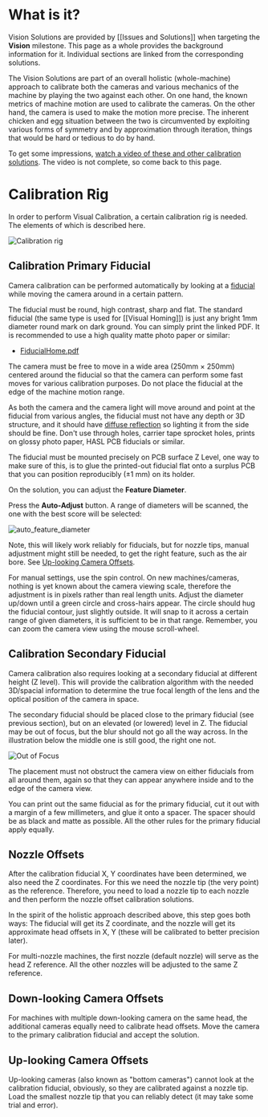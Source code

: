 # What is it?

Vision Solutions are provided by [[Issues and Solutions]] when targeting the **Vision** milestone. This page as a whole provides the background information for it. Individual sections are linked from the corresponding solutions.  

The Vision Solutions are part of an overall holistic (whole-machine) approach to calibrate both the cameras and various mechanics of the machine by playing the two against each other. On one hand, the known metrics of machine motion are used to calibrate the cameras. On the other hand, the camera is used to make the motion more precise. The inherent chicken and egg situation between the two is circumvented by exploiting various forms of symmetry and by approximation through iteration, things that would be hard or tedious to do by hand. 

To get some impressions, [watch a video of these and other calibration solutions](https://youtu.be/md68n_J7uto). The video is not complete, so come back to this page.

# Calibration Rig

In order to perform Visual Calibration, a certain calibration rig is needed. The elements of which is described here. 

![Calibration rig](https://user-images.githubusercontent.com/9963310/129459527-52675532-f63c-458e-8dec-73659cffe3ab.png)

## Calibration Primary Fiducial

Camera calibration can be performed automatically by looking at a [fiducial](https://en.wikipedia.org/wiki/Fiducial_marker#Printed_circuit_boards) while moving the camera around in a certain pattern. 

The fiducial must be round, high contrast, sharp and flat. The standard fiducial (the same type is used for [[Visual Homing]]) is just any bright 1mm diameter round mark on dark ground. You can simply print the linked PDF. It is recommended to use a high quality matte photo paper or similar: 

* [FiducialHome.pdf](https://github.com/openpnp/openpnp/files/5542424/FiducialHome.pdf)

The camera must be free to move in a wide area (250mm × 250mm) centered around the fiducial so that the camera can perform some fast moves for various calibration purposes. Do not place the fiducial at the edge of the machine motion range. 

As both the camera and the camera light will move around and point at the fiducial from various angles, the fiducial must not have any depth or 3D structure, and it should have [diffuse reflection](https://en.wikipedia.org/wiki/Diffuse_reflection) so lighting it from the side should be fine. Don't use through holes, carrier tape sprocket holes, prints on glossy photo paper, HASL PCB fiducials or similar.

The fiducial must be mounted precisely on PCB surface Z Level, one way to make sure of this, is to glue the printed-out fiducial flat onto a surplus PCB that you can position reproducibly (±1 mm) on its holder.

On the solution, you can adjust the **Feature Diameter**. 

Press the **Auto-Adjust** button. A range of diameters will be scanned, the one with the best score will be selected: 

![auto_feature_diameter](https://user-images.githubusercontent.com/9963310/130499531-925a64db-d948-4fdf-a664-c13054c799df.gif)

Note, this will likely work reliably for fiducials, but for nozzle tips, manual adjustment might still be needed, to get the right feature, such as the air bore. See [Up-looking Camera Offsets](#up-looking-camera-offsets). 

For manual settings, use the spin control. On new machines/cameras, nothing is yet known about the camera viewing scale, therefore the adjustment is in pixels rather than real length units. Adjust the diameter up/down until a green circle and cross-hairs appear. The circle should hug the fiducial contour, just slightly outside. It will snap to it across a certain range of given diameters, it is sufficient to be in that range. Remember, you can zoom the camera view using the mouse scroll-wheel. 

## Calibration Secondary Fiducial

Camera calibration also requires looking at a secondary fiducial at different height (Z level). This will provide the calibration algorithm with the needed 3D/spacial information to determine the true focal length of the lens and the optical position of the camera in space. 

The secondary fiducial should be placed close to the primary fiducial (see previous section), but on an elevated (or lowered) level in Z. The fiducial may be out of focus, but the blur should not go all the way across. In the illustration below the middle one is still good, the right one not.

![Out of Focus](https://user-images.githubusercontent.com/9963310/118112263-0e13e680-b3e5-11eb-818b-64d157866b35.png)

The placement must not obstruct the camera view on either fiducials from all around them, again so that they can appear anywhere inside and to the edge of the camera view. 

You can print out the same fiducial as for the primary fiducial, cut it out with a margin of a few millimeters, and glue it onto a spacer. The spacer should be as black and matte as possible. All the other rules for the primary fiducial apply equally.

## Nozzle Offsets

After the calibration fiducial X, Y coordinates have been determined, we also need the Z coordinates. For this we need the nozzle tip (the very point) as the reference. Therefore, you need to load a nozzle tip to each nozzle and then perform the nozzle offset calibration solutions. 

In the spirit of the holistic approach described above, this step goes both ways: The fiducial will get its Z coordinate, and the nozzle will get its approximate head offsets in X, Y (these will be calibrated to better precision later). 

For multi-nozzle machines, the first nozzle (default nozzle) will serve as the head Z reference. All the other nozzles will be adjusted to the same Z reference. 

## Down-looking Camera Offsets

For machines with multiple down-looking camera on the same head, the additional cameras equally need to calibrate head offsets. Move the camera to the primary calibration fiducial and accept the solution. 

## Up-looking Camera Offsets

Up-looking cameras (also known as "bottom cameras") cannot look at the calibration fiducial, obviously, so they are calibrated against a nozzle tip. Load the smallest nozzle tip that you can reliably detect (it may take some trial and error). 

